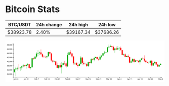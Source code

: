 # Bitcoin Stats

BTC/USDT|24h change|24h high|24h low|
|---|---|---|---|
|$38923.78|2.40%|$39167.34|$37686.26|

<img src="./chart.svg">

